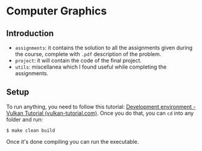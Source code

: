 # Computer Graphics

## Introduction

* `assignments`: it contains the solution to all the assignments given during the course, complete with `.pdf` description of the problem.
* `project`: it will contain the code of the final project.
* `utils`: miscellanea which I found useful while completing the assignments.

## Setup

To run anything, you need to follow this tutorial: [Development environment - Vulkan Tutorial (vulkan-tutorial.com)](https://vulkan-tutorial.com/Development_environment). Once you do that, you can `cd` into any folder and run:

`````shell
$ make clean build
`````

Once it's done compiling you can run the executable.
